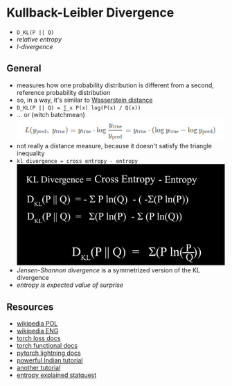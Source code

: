 # Kullback-Leibler Divergence
* `D_KL(P || Q)`
* *relative entropy*
* *l-divergence*

## General
* measures how one probability distribution is different from a second, reference probability distribution
* so, in a way, it's similar to [Wasserstein distance](../wasserstein_distance/README.md)
* `D_KL(P || Q) = ∑_x P(x) log(P(x) / Q(x))`
* ... or (witch batchmean)
![kl divergence](kl-divergence-1.png)
* not really a distance measure, because it doesn't satisfy the triangle inequality
* `kl divergence = cross entropy - entropy`
![kl entropy as x entropy minus entropy](kl-divergence-2.png)
* *Jensen-Shannon divergence* is a symmetrized version of the KL divergence
* *entropy is expected value of surprise*

## Resources
* [wikipedia POL](https://pl.wikipedia.org/wiki/Dywergencja_Kullbacka-Leiblera)
* [wikipedia ENG](https://en.wikipedia.org/wiki/Kullback%E2%80%93Leibler_divergence)
* [torch loss docs](https://pytorch.org/docs/stable/generated/torch.nn.KLDivLoss.html)
* [torch functional docs](https://pytorch.org/docs/stable/generated/torch.nn.functional.kl_div.html)
* [pytorch lightning docs](https://lightning.ai/docs/torchmetrics/stable/regression/kl_divergence.html)
* [powerful Indian tutorial](https://www.youtube.com/watch?v=xmvxXXZUXdk&ab_channel=Udacity)
* [another tutorial](https://www.youtube.com/watch?v=WvZ19b6d01A&ab_channel=DevelopersHutt)
* [entropy explained statquest](https://www.youtube.com/watch?v=YtebGVx-Fxw&ab_channel=StatQuestwithJoshStarmer)